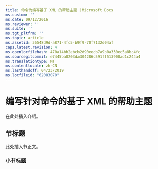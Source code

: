 ```yaml
---
title: 命令为编写基于 XML 的帮助主题 |Microsoft Docs
ms.custom: ''
ms.date: 09/12/2016
ms.reviewer: ''
ms.suite: ''
ms.tgt_pltfrm: ''
ms.topic: article
ms.assetid: 36548d9d-a871-4fc5-b9f9-70f7132d04af
caps.latest.revision: 4
ms.openlocfilehash: 470a14bb2ebcb2d90eecb7a9b0a330ec5a8bc4fc
ms.sourcegitcommit: e7445ba8203da304286c591ff513900ad1c244a4
ms.translationtype: MT
ms.contentlocale: zh-CN
ms.lasthandoff: 04/23/2019
ms.locfileid: "62083070"
---
```

# <a name="writing-xml-based-help-topics-for-commands"></a>编写针对命令的基于 XML 的帮助主题

在此处插入介绍。

## <a name="section-heading"></a>节标题

 此处插入节正文。

### <a name="subsection-heading"></a>小节标题
